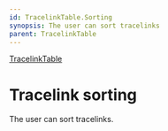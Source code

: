 ```yaml
---
id: TracelinkTable.Sorting
synopsis: The user can sort tracelinks
parent: TracelinkTable
---
```


<div class="tracey tracey-plugin-breadcrumbs">

[TracelinkTable](../TracelinkTable.md "TracelinkTable")

</div>

# Tracelink sorting

The user can sort tracelinks.

